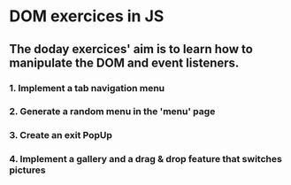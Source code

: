 # DOM exercices in JS

## The doday exercices' aim is to learn how to manipulate the DOM and event listeners.

### 1. Implement a tab navigation menu
### 2. Generate a random menu in the 'menu' page
### 3. Create an exit PopUp
### 4. Implement a gallery and a drag & drop feature that switches pictures 